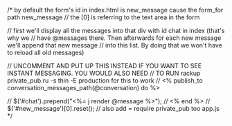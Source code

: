 

/*
by default the form's id in index.html is new_message cause the form_for path new_message
// the [0] is referring to the text area in the form

// first we'll display all the messages into that div with id chat in index (that's why we
// have @messages there. Then afterwards for each new message we'll append that new message
// into this list. By doing that we won't have to reload all old messages)

// UNCOMMENT AND PUT UP THIS INSTEAD IF YOU WANT TO SEE INSTANT MESSAGING. YOU WOULD ALSO NEED
// TO RUN rackup private_pub.ru -s thin -E production for this to work
// <% publish_to conversation_messages_path(@conversation) do %>

// 		$('#chat').prepend("<%= j render @message %>");
// <% end %>
// 	$('#new_message')[0].reset();
// also add = require private_pub too app.js
*/